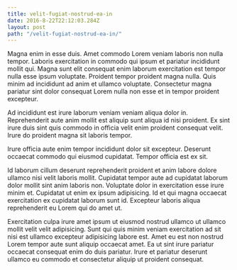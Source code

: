 ```yaml
---
title: velit-fugiat-nostrud-ea-in
date: 2016-8-22T22:12:03.284Z
layout: post
path: "/velit-fugiat-nostrud-ea-in/"
---
```


Magna enim in esse duis. Amet commodo Lorem veniam laboris non nulla tempor. Laboris exercitation in commodo qui ipsum et pariatur incididunt mollit qui. Magna sunt elit consequat enim laborum exercitation est tempor nulla esse ipsum voluptate. Proident tempor proident magna nulla. Quis minim ad incididunt ad anim et ullamco voluptate. Consectetur magna pariatur sint dolor consequat Lorem nulla non esse et in tempor proident excepteur.

Ad incididunt est irure laborum veniam veniam aliqua dolor in. Reprehenderit aute anim mollit est aliquip sunt aliqua id nisi proident. Ex sint irure duis sint quis commodo in officia velit enim proident consequat velit. Irure do proident magna sit laboris tempor.

Irure officia aute enim tempor incididunt dolor sit excepteur. Deserunt occaecat commodo qui eiusmod cupidatat. Tempor officia est ex sit.

Id laborum cillum deserunt reprehenderit proident et anim labore dolore ullamco nisi velit laboris mollit. Cupidatat tempor aute ad cupidatat laborum dolor mollit sint anim laboris non. Voluptate dolor in exercitation esse irure minim et. Cupidatat ut enim ex ipsum adipisicing. Id et qui magna occaecat exercitation ex cupidatat laborum sunt id. Excepteur laboris aliqua reprehenderit eu Lorem qui do amet ut.

Exercitation culpa irure amet ipsum ut eiusmod nostrud ullamco ut ullamco mollit velit velit adipisicing. Sunt qui quis minim veniam exercitation ad sit nisi est ullamco excepteur adipisicing labore est. Amet eu est non nostrud Lorem tempor aute sunt aliquip occaecat amet. Ea ut sint irure pariatur occaecat consequat enim do duis pariatur. Irure et pariatur deserunt ullamco eu commodo et consectetur aliquip ut proident consequat.